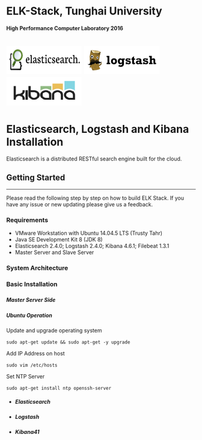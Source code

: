 # ELK-Stack, Tunghai University
#### High Performance Computer Laboratory 2016
# <img src="https://github.com/amranchen/ELK-Stack/blob/master/Images/Elastic%20Logo.png" alt="Build and run unikernels" width="200" height="75">	<img src="https://github.com/amranchen/ELK-Stack/blob/master/Images/Logstash.png" alt="Build and run unikernels" width="200" height="75">	<img src="https://github.com/amranchen/ELK-Stack/blob/master/Images/Kibana4.png" alt="Build and run unikernels" width="200" height="75">

# Elasticsearch, Logstash and Kibana Installation
Elasticsearch is a distributed RESTful search engine built for the cloud.
## Getting Started
---
Please read the following step by step on how to build ELK Stack. If you have any issue or new updating please give us a feedback.
### Requirements
* VMware Workstation with  Ubuntu 14.04.5 LTS (Trusty Tahr)
* Java SE Development Kit 8 (JDK 8)
* Elasticsearch 2.4.0; Logstash 2.4.0; Kibana 4.6.1; Filebeat 1.3.1
* Master Server and Slave Server
### System Architecture

### Basic Installation
#####
##### Master Server Side
##### Ubuntu Operation
Update and upgrade operating system
```
sudo apt-get update && sudo apt-get -y upgrade
```  
Add IP Address on host
```
sudo vim /etc/hosts
```  
Set NTP Server
```
sudo apt-get install ntp openssh-server
```
* ##### Elasticsearch
* ##### Logstash
* ##### Kibana41